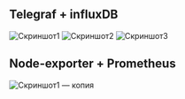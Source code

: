 ## Telegraf + influxDB
![Скриншот1](https://github.com/user-attachments/assets/21e57434-90b5-4781-a639-52c8f4440587)
![Скриншот2](https://github.com/user-attachments/assets/64e12acd-a53f-40e8-809e-f448a6fc49a4)
![Скриншот3](https://github.com/user-attachments/assets/7e890fc8-3d27-4231-a6d7-18f6f52828ed)

## Node-exporter + Prometheus
![Скриншот1 — копия](https://github.com/user-attachments/assets/deab0019-d8f6-4bd7-b70e-dca90b203fa0)
